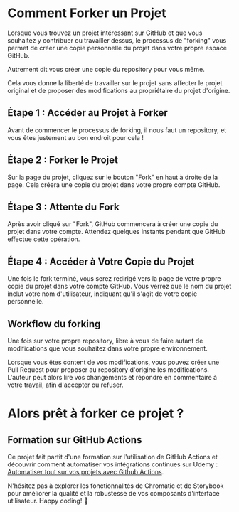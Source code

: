 # Comment Forker un Projet

Lorsque vous trouvez un projet intéressant sur GitHub et que vous souhaitez y contribuer ou travailler dessus, le processus de "forking" vous permet de créer une copie personnelle du projet dans votre propre espace GitHub. 

Autrement dit vous créer une copie du repository pour vous même.

Cela vous donne la liberté de travailler sur le projet sans affecter le projet original et de proposer des modifications au propriétaire du projet d'origine.

## Étape 1 : Accéder au Projet à Forker

Avant de commencer le processus de forking, il nous faut un repository, et vous êtes justement au bon endroit pour cela !

## Étape 2 : Forker le Projet

Sur la page du projet, cliquez sur le bouton "Fork" en haut à droite de la page. Cela créera une copie du projet dans votre propre compte GitHub.

## Étape 3 : Attente du Fork

Après avoir cliqué sur "Fork", GitHub commencera à créer une copie du projet dans votre compte. Attendez quelques instants pendant que GitHub effectue cette opération.

## Étape 4 : Accéder à Votre Copie du Projet

Une fois le fork terminé, vous serez redirigé vers la page de votre propre copie du projet dans votre compte GitHub. Vous verrez que le nom du projet inclut votre nom d'utilisateur, indiquant qu'il s'agit de votre copie personnelle.


## Workflow du forking

Une fois sur votre propre repository, libre à vous de faire autant de modifications que vous souhaitez dans votre propre environnement.

Lorsque vous êtes content de vos modifications, vous pouvez créer une Pull Request pour proposer au repository d'origine les modifications. L'auteur peut alors lire vos changements et répondre en commentaire à votre travail, afin d'accepter ou refuser.

# Alors prêt à forker ce projet ?

## Formation sur GitHub Actions

Ce projet fait partit d'une formation sur l'utilisation de GitHub Actions et découvrir comment automatiser vos intégrations continues sur Udemy : [Automatiser tout sur vos projets avec Github Actions](https://www.udemy.com/course/automatiser-tout-sur-vos-projets-avec-github-actions/?referralCode=268A353A1CAE10611EBD).

N'hésitez pas à explorer les fonctionnalités de Chromatic et de Storybook pour améliorer la qualité et la robustesse de vos composants d'interface utilisateur. Happy coding! 🚀